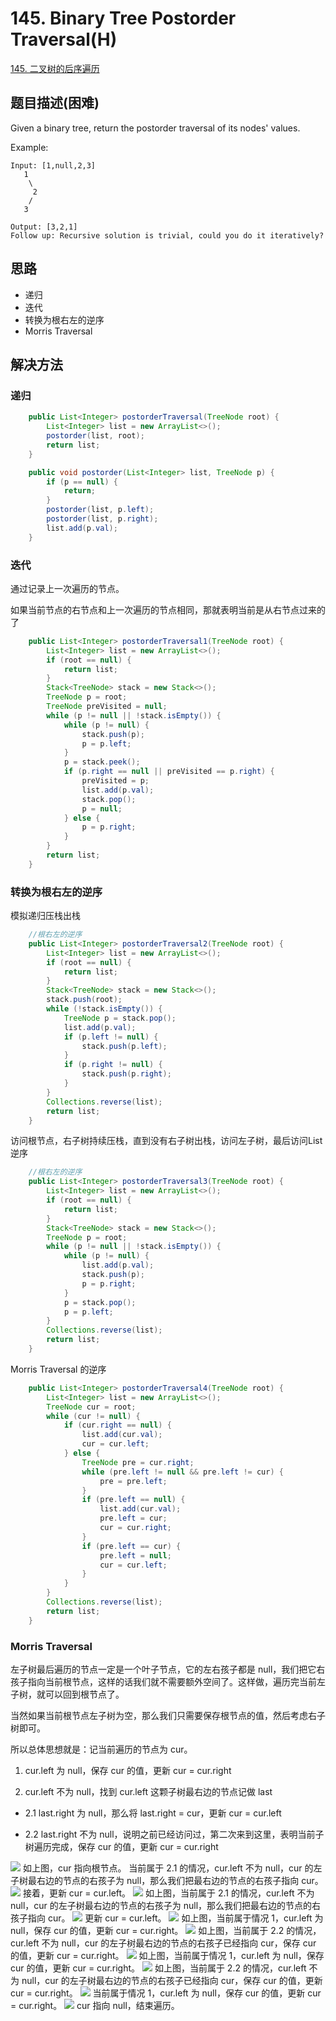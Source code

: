 # 145. Binary Tree Postorder Traversal(H)


[145. 二叉树的后序遍历](https://leetcode-cn.com/problems/binary-tree-postorder-traversal/)


## 题目描述(困难)

Given a binary tree, return the postorder traversal of its nodes' values.

Example:
```
Input: [1,null,2,3]
   1
    \
     2
    /
   3

Output: [3,2,1]
Follow up: Recursive solution is trivial, could you do it iteratively?

```

## 思路

- 递归
- 迭代
- 转换为根右左的逆序
- Morris Traversal


## 解决方法



### 递归

```java
    public List<Integer> postorderTraversal(TreeNode root) {
        List<Integer> list = new ArrayList<>();
        postorder(list, root);
        return list;
    }

    public void postorder(List<Integer> list, TreeNode p) {
        if (p == null) {
            return;
        }
        postorder(list, p.left);
        postorder(list, p.right);
        list.add(p.val);
    }

```

### 迭代

通过记录上一次遍历的节点。

如果当前节点的右节点和上一次遍历的节点相同，那就表明当前是从右节点过来的了

```java
    public List<Integer> postorderTraversal1(TreeNode root) {
        List<Integer> list = new ArrayList<>();
        if (root == null) {
            return list;
        }
        Stack<TreeNode> stack = new Stack<>();
        TreeNode p = root;
        TreeNode preVisited = null;
        while (p != null || !stack.isEmpty()) {
            while (p != null) {
                stack.push(p);
                p = p.left;
            }
            p = stack.peek();
            if (p.right == null || preVisited == p.right) {
                preVisited = p;
                list.add(p.val);
                stack.pop();
                p = null;
            } else {
                p = p.right;
            }
        }
        return list;
    }
```


### 转换为根右左的逆序


模拟递归压栈出栈
```java
    //根右左的逆序
    public List<Integer> postorderTraversal2(TreeNode root) {
        List<Integer> list = new ArrayList<>();
        if (root == null) {
            return list;
        }
        Stack<TreeNode> stack = new Stack<>();
        stack.push(root);
        while (!stack.isEmpty()) {
            TreeNode p = stack.pop();
            list.add(p.val);
            if (p.left != null) {
                stack.push(p.left);
            }
            if (p.right != null) {
                stack.push(p.right);
            }
        }
        Collections.reverse(list);
        return list;
    }

```

访问根节点，右子树持续压栈，直到没有右子树出栈，访问左子树，最后访问List逆序

```java
    //根右左的逆序
    public List<Integer> postorderTraversal3(TreeNode root) {
        List<Integer> list = new ArrayList<>();
        if (root == null) {
            return list;
        }
        Stack<TreeNode> stack = new Stack<>();
        TreeNode p = root;
        while (p != null || !stack.isEmpty()) {
            while (p != null) {
                list.add(p.val);
                stack.push(p);
                p = p.right;
            }
            p = stack.pop();
            p = p.left;
        }
        Collections.reverse(list);
        return list;
    }
```

Morris Traversal 的逆序

```java
    public List<Integer> postorderTraversal4(TreeNode root) {
        List<Integer> list = new ArrayList<>();
        TreeNode cur = root;
        while (cur != null) {
            if (cur.right == null) {
                list.add(cur.val);
                cur = cur.left;
            } else {
                TreeNode pre = cur.right;
                while (pre.left != null && pre.left != cur) {
                    pre = pre.left;
                }
                if (pre.left == null) {
                    list.add(cur.val);
                    pre.left = cur;
                    cur = cur.right;
                }
                if (pre.left == cur) {
                    pre.left = null;
                    cur = cur.left;
                }
            }
        }
        Collections.reverse(list);
        return list;
    }
```


### Morris Traversal

左子树最后遍历的节点一定是一个叶子节点，它的左右孩子都是 null，我们把它右孩子指向当前根节点，这样的话我们就不需要额外空间了。这样做，遍历完当前左子树，就可以回到根节点了。

当然如果当前根节点左子树为空，那么我们只需要保存根节点的值，然后考虑右子树即可。

所以总体思想就是：记当前遍历的节点为 cur。

1. cur.left 为 null，保存 cur 的值，更新 cur = cur.right

2. cur.left 不为 null，找到 cur.left 这颗子树最右边的节点记做 last

- 2.1 last.right 为 null，那么将 last.right = cur，更新 cur = cur.left

- 2.2 last.right 不为 null，说明之前已经访问过，第二次来到这里，表明当前子树遍历完成，保存 cur 的值，更新 cur = cur.right

![](../assets/101-200/145-s-4-1.png)
如上图，cur 指向根节点。 当前属于 2.1 的情况，cur.left 不为 null，cur 的左子树最右边的节点的右孩子为 null，那么我们把最右边的节点的右孩子指向 cur。
![](../assets/101-200/145-s-4-2.png)
接着，更新 cur = cur.left。
![](../assets/101-200/145-s-4-3.png)
如上图，当前属于 2.1 的情况，cur.left 不为 null，cur 的左子树最右边的节点的右孩子为 null，那么我们把最右边的节点的右孩子指向 cur。
![](../assets/101-200/145-s-4-4.png)
更新 cur = cur.left。
![](../assets/101-200/145-s-4-5.png)
如上图，当前属于情况 1，cur.left 为 null，保存 cur 的值，更新 cur = cur.right。
![](../assets/101-200/145-s-4-6.png)
如上图，当前属于 2.2 的情况，cur.left 不为 null，cur 的左子树最右边的节点的右孩子已经指向 cur，保存 cur 的值，更新 cur = cur.right。
![](../assets/101-200/145-s-4-7.png)
如上图，当前属于情况 1，cur.left 为 null，保存 cur 的值，更新 cur = cur.right。
![](../assets/101-200/145-s-4-8.png)
如上图，当前属于 2.2 的情况，cur.left 不为 null，cur 的左子树最右边的节点的右孩子已经指向 cur，保存 cur 的值，更新 cur = cur.right。
![](../assets/101-200/145-s-4-9.png)
当前属于情况 1，cur.left 为 null，保存 cur 的值，更新 cur = cur.right。
![](../assets/101-200/145-s-4-10.png)
cur 指向 null，结束遍历。









```java
```





